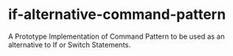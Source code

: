 # if-alternative-command-pattern
A Prototype Implementation of Command Pattern to be used as an alternative to If or Switch Statements.
